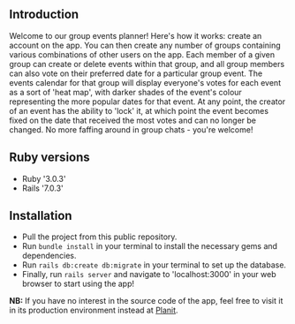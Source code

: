 ## Introduction
Welcome to our group events planner! Here's how it works: create an account on the app. You can then create any number of groups containing various combinations of other users on the app. Each member of a given group can create or delete events within that group, and all group members can also vote on their preferred date for a particular group event. The events calendar for that group will display everyone's votes for each event as a sort of 'heat map', with darker shades of the event's colour representing the more popular dates for that event. At any point, the creator of an event has the ability to 'lock' it, at which point the event becomes fixed on the date that received the most votes and can no longer be changed. No more faffing around in group chats - you're welcome!

## Ruby versions
- Ruby '3.0.3'
- Rails '7.0.3'

## Installation
- Pull the project from this public repository.
- Run `bundle install` in your terminal to install the necessary gems and dependencies.
- Run `rails db:create db:migrate` in your terminal to set up the database.
- Finally, run `rails server` and navigate to 'localhost:3000' in your web browser to start using the app!

**NB:** If you have no interest in the source code of the app, feel free to visit it in its production environment instead at [Planit](http://www.planit.lol).
